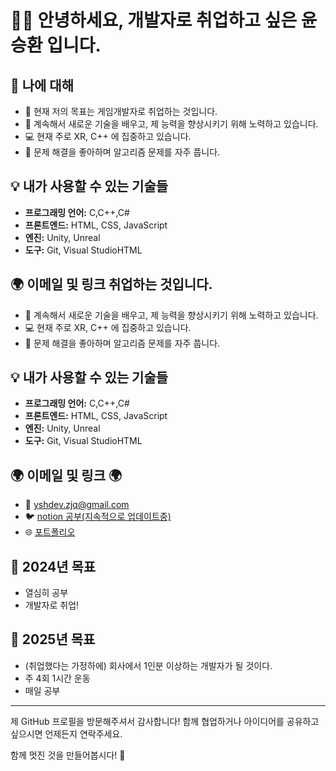 # 👨‍💻 안녕하세요, 개발자로 취업하고 싶은 윤승환 입니다.

## 🚀 나에 대해

- 🔭 현재 저의 목표는 게임개발자로 취업하는 것입니다.
- 🌱 계속해서 새로운 기술을 배우고, 제 능력을 향상시키기 위해 노력하고 있습니다.
- 💻 현재 주로 XR, C++ 에 집중하고 있습니다.
- 🤔 문제 해결을 좋아하며 알고리즘 문제를 자주 풉니다.

## 💡 내가 사용할 수 있는 기술들

- **프로그래밍 언어:** C,C++,C#
- **프론트엔드:** HTML, CSS, JavaScript
- **엔진:** Unity, Unreal
- **도구:** Git, Visual StudioHTML


## 🌍 이메일 및 링크 취업하는 것입니다.
- 🌱 계속해서 새로운 기술을 배우고, 제 능력을 향상시키기 위해 노력하고 있습니다.
- 💻 현재 주로 XR, C++ 에 집중하고 있습니다.
- 🤔 문제 해결을 좋아하며 알고리즘 문제를 자주 풉니다.

## 💡 내가 사용할 수 있는 기술들

- **프로그래밍 언어:** C,C++,C#
- **프론트엔드:** HTML, CSS, JavaScript
- **엔진:** Unity, Unreal
- **도구:** Git, Visual StudioHTML


## 🌍 이메일 및 링크 🌍

- 📧 yshdev.zjq@gmail.com
- 🐦 [notion 공부(지속적으로 업데이트중)](https://twitter.com/yourusername(https://www.notion.so/b84ab5e5c03e40aca06672339ea732af?pvs=4))
- 🌐 [포트폴리오](포트폴리오(10.24).pdf(https://github.com/user-attachments/files/17642683/10.24.pdf))

## 🧠 2024년 목표

- 열심히 공부
- 개발자로 취업!

## 🎯 2025년 목표

- (취업했다는 가정하에) 회사에서 1인분 이상하는 개발자가 될 것이다.
- 주 4회 1시간 운동
- 매일 공부

---

제 GitHub 프로필을 방문해주셔서 감사합니다! 함께 협업하거나 아이디어를 공유하고 싶으시면 언제든지 연락주세요.

함께 멋진 것을 만들어봅시다! 🚀
